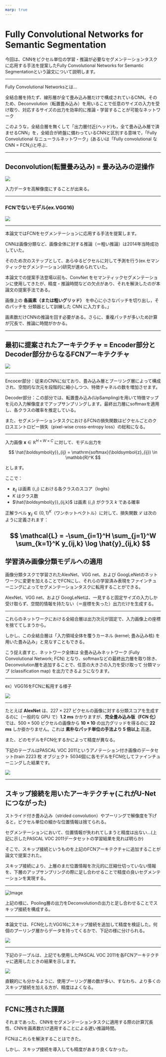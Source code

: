 ```yaml
---
marp: true
---
```

<!--
headingDivider: 1
-->

# Fully Convolutional Networks for Semantic Segmentation

今回は、CNNをピクセル単位の学習・推論が必要なセグメンテーションタスクに応用する手法を提案したFully Convolutional Networks for Semantic Segmentationという論文について説明します。

---


Fully Convolutional Networksとは...

全結合層を持たず、線形層が全て畳み込み層だけで構成されているCNN。そのため、Deconvolution（転置畳み込み）を用いることで任意のサイズの入力を受け取り、対応するサイズの出力を効率的に推論・学習することが可能なネットワーク

このような，全結合層を無くして「出力層付近(ヘッド)も，全て畳み込み層で済ませるCNN」を，全結合が終盤に備わっているCNNと区別する意味で，「Fully Convolutional なニューラルネットワーク」(あるいは「Fully convolutional な CNN = FCN」)と呼ぶ．

---


## Deconvolution(転置畳み込み) = 畳み込みの逆操作

![](./img/image%20copy%208.png)

入力データを高解像度にすることが出来る。

---

### FCNでないモデル(ex.VGG16)


![](./img/image%20copy%207.png)

---

本論文ではFCNをセグメンテーションに応用する手法を提案します。

CNNは画像分類など、画像全体に対する推論（＝粗い推論）は2014年当時成功していた。


そのため次のステップとして、あらゆるピクセルに対して予測を行う(ex.セマンティックセグメンテーション)研究が進められていた。

本論文での提案手法登場以前も、ConvNet をセマンティックセグメンテーションに使用してきたが、精度・推論時間などの欠点があり、それを解決したのが本論文の提案手法である。


画像上の **各画素（または粗いグリッド）** を中心に小さなパッチを切り出し，そのパッチを 分類器として訓練した CNN に入力する。」


画素数だけCNNの推論を回す必要がある。さらに、重複パッチが多いため計算が冗長で、推論に時間がかかる。


---

## 最初に提案されたアーキテクチャ = Encoder部分とDecoder部分からなるFCNアーキテクチャ

![](./img/image%20copy%209.png)

---

Encocer部分：従来のCNNに似ており、畳み込み層とプーリング層によって構成され、空間的な次元を段階的に縮小しつつ、特徴チャネルの数を増加させます。

Decoder部分：この部分では、転置畳み込み(UpSampling)を用いて特徴マップを元の入力解像度までアップサンプリングします。最終出力層にsoftmaxを適用し、各クラスの確率を推定している。

また、セグメンテーションタスクにおけるFCNの損失関数はピクセルごとのクロスエントロピー損失（pixel-wise cross-entropy loss）の総和になる。

---

入力画像 $\boldsymbol{x} \in \mathbb{R}^{H \times W \times C}$ に対して、モデル出力を

$$
\hat{\boldsymbol{y}}_{ij} = \mathrm{softmax}(\boldsymbol{z}_{ij}) \in \mathbb{R}^K
$$

とします。

ここで：

- $\boldsymbol{z}_{ij}$ は画素 $(i, j)$ における各クラスのスコア（logits）
- $K$ はクラス数
- $\hat{\boldsymbol{y}}_{ij,k}$ は画素 $(i, j)$ がクラス $k$ である確率


正解ラベル $\boldsymbol{y}_{ij} \in \{0, 1\}^K$（ワンホットベクトル）に対して、損失関数 $\mathcal{L}$ は次のように定義されます：

$$
\mathcal{L} = -\sum_{i=1}^H \sum_{j=1}^W \sum_{k=1}^K y_{ij,k} \log \hat{y}_{ij,k}
$$
---

## 学習済み画像分類モデルへの適用

画像分類タスクで学習されたAlexNet、VGG net、および GoogLeNetのネットワークに変更を加えることでFCNにし、それらの学習済み表現をファインチューニングによってセグメンテーションタスクに転用することができる。

AlexNet、VGG net、および GoogLeNetは、一見すると固定サイズの入力しか受け取らず、空間的情報を持たない（＝座標を失った）出力だけを生成する。

---

これらのネットワークにおける全結合層は出力次元が固定で、入力画像上の座標を捨ててしまうから。

しかし、この全結合層は「入力領域全体を覆うカーネル (kernel; 畳み込み核) を用いた畳み込み」と見なすこともできる。

こう捉え直すと、ネットワーク全体は 全畳み込みネットワーク (Fully Convolutional Network; FCN) となり、softmaxなどの最終出力層を取り除き、Deconvolution層を追加することで、任意の大きさの入力を受け取って 分類マップ (classification map) を出力できるようになります。

---

ex）VGG16をFCNに転用する様子

![](./img/image%20copy%2012.png)

---

たとえば  **AlexNet** は、227 × 227 ピクセルの画像に対する分類スコアを生成するのに（一般的な GPU で）**1.2 ms** かかりますが、**完全畳み込み版（FCN 化）** では、500 × 500 ピクセルの画像から **10 × 10** の出力グリッドを得るのに **22 ms** しか掛かりません。これは **素朴なパッチ単位の手法より 5 倍以上** 高速。


また、どのモデルをFCN化するかによって精度が異なる。

下記のテーブルはPASCAL VOC 2011というアノテーション付き画像のデータセット(train  2223 枚  オブジェクト 5034個)に各モデルをFCN化してファインチューニングした結果です。


![](./img/image%20copy%2013.png)


---

## スキップ接続を用いたアーキテクチャ(これがU-Netにつながった)

ストライド付き畳み込み（strided convolution）やプーリングで解像度を下げると，ピクセル単位の細かな位置情報は捨てられる。

セグメンテーションにおいて、位置情報が失われてしまうと精度は出ない...(上記に示したPASCAL VOC 2011データセットの学習結果を見れば明らか)

そこで、スキップ接続というものを上記のFCNアーキテクチャに追加することが論文で提案された。

スキップ接続により、上層のまだ位置情報を次元的に圧縮仕切っていない情報を、下層のアップサンプリングの際に足し合わせることで精度の良いセグメンテーションを実現する。

---

![Image](./img/image%20copy%2010.png)

上記の様に、Pooling層の出力をDeconvolutionの出力と足し合わせることでスキップ接続を構成する。

---

本論文では、FCN化したVGG16にスキップ接続を追加して精度を検証した。何個のプーリング層からデータを持ってくるかで、下記の様に分けられる。

![](./img/image%20copy%2014.png)

---

下記のテーブルは、上記でも使用したPASCAL VOC 2011を各FCNアーキテクチャに適用したときの結果を示します。

![](./img/image%20copy%2015.png)

直観的にも分かるように、使用プーリング層の数が多い、すなわち、より多くのスキップ接続を加える方が、精度はよくなる。

---

## FCNに残された課題


それまであった、CNNをセグメンテーションタスクに適用する際の計算冗長性、CNNを画素数だけ適用することによる遅い推論時間。


FCNはこれらを解決することはできた。


しかし、スキップ接続を導入しても精度があまり良くなかった。
